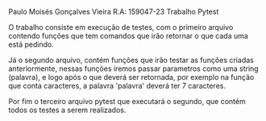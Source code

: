 Paulo Moisés Gonçalves Vieira
R.A: 159047-23
Trabalho Pytest

O trabalho consiste em execução de testes, com o primeiro arquivo contendo funções que tem comandos que irão retornar o que cada uma está pedindo.

Já o segundo arquivo, contém funções que irão testar as funções criadas anteriormente, nessas funções iremos passar parametros como uma string (palavra), e logo após o que deverá ser retornada, por exemplo na função que conta caracteres, a palavra 'palavra' deverá ter 7 caracteres.

Por fim o terceiro arquivo pytest que executará o segundo, que contém todos os testes a serem realizados.